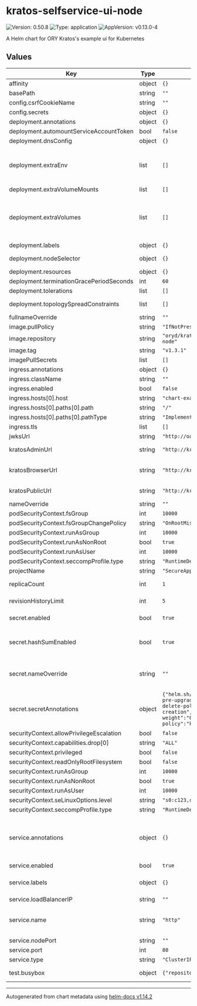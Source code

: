# kratos-selfservice-ui-node

![Version: 0.50.8](https://img.shields.io/badge/Version-0.50.8-informational?style=flat-square) ![Type: application](https://img.shields.io/badge/Type-application-informational?style=flat-square) ![AppVersion: v0.13.0-4](https://img.shields.io/badge/AppVersion-v0.13.0--4-informational?style=flat-square)

A Helm chart for ORY Kratos's example ui for Kubernetes

## Values

| Key | Type | Default | Description |
|-----|------|---------|-------------|
| affinity | object | `{}` |  |
| basePath | string | `""` | The basePath |
| config.csrfCookieName | string | `""` |  |
| config.secrets | object | `{}` |  |
| deployment.annotations | object | `{}` |  |
| deployment.automountServiceAccountToken | bool | `false` |  |
| deployment.dnsConfig | object | `{}` | Configure pod dnsConfig. |
| deployment.extraEnv | list | `[]` | Array of extra envs to be passed to the deployment. Kubernetes format is expected - name: FOO   value: BAR |
| deployment.extraVolumeMounts | list | `[]` |  |
| deployment.extraVolumes | list | `[]` | If you want to mount external volume For example, mount a secret containing Certificate root CA to verify database TLS connection. |
| deployment.labels | object | `{}` |  |
| deployment.nodeSelector | object | `{}` | Node labels for pod assignment. |
| deployment.resources | object | `{}` |  |
| deployment.terminationGracePeriodSeconds | int | `60` |  |
| deployment.tolerations | list | `[]` | Configure node tolerations. |
| deployment.topologySpreadConstraints | list | `[]` | Configure pod topologySpreadConstraints. |
| fullnameOverride | string | `""` |  |
| image.pullPolicy | string | `"IfNotPresent"` |  |
| image.repository | string | `"oryd/kratos-selfservice-ui-node"` |  |
| image.tag | string | `"v1.3.1"` | ORY KRATOS VERSION |
| imagePullSecrets | list | `[]` |  |
| ingress.annotations | object | `{}` |  |
| ingress.className | string | `""` |  |
| ingress.enabled | bool | `false` |  |
| ingress.hosts[0].host | string | `"chart-example.local"` |  |
| ingress.hosts[0].paths[0].path | string | `"/"` |  |
| ingress.hosts[0].paths[0].pathType | string | `"ImplementationSpecific"` |  |
| ingress.tls | list | `[]` |  |
| jwksUrl | string | `"http://oathkeeper-api"` | The jwksUrl |
| kratosAdminUrl | string | `"http://kratos-admin"` | Set this to ORY Kratos's Admin URL |
| kratosBrowserUrl | string | `"http://kratos-browserui"` | Set this to ORY Kratos's public URL accessible from the outside world. |
| kratosPublicUrl | string | `"http://kratos-public"` | Set this to ORY Kratos's public URL |
| nameOverride | string | `""` |  |
| podSecurityContext.fsGroup | int | `10000` |  |
| podSecurityContext.fsGroupChangePolicy | string | `"OnRootMismatch"` |  |
| podSecurityContext.runAsGroup | int | `10000` |  |
| podSecurityContext.runAsNonRoot | bool | `true` |  |
| podSecurityContext.runAsUser | int | `10000` |  |
| podSecurityContext.seccompProfile.type | string | `"RuntimeDefault"` |  |
| projectName | string | `"SecureApp"` |  |
| replicaCount | int | `1` | Number of replicas in deployment |
| revisionHistoryLimit | int | `5` | Number of revisions kept in history |
| secret.enabled | bool | `true` | switch to false to prevent creating the secret |
| secret.hashSumEnabled | bool | `true` | switch to false to prevent checksum annotations being maintained and propogated to the pods |
| secret.nameOverride | string | `""` | Provide custom name of existing secret, or custom name of secret to be created |
| secret.secretAnnotations | object | `{"helm.sh/hook":"pre-install, pre-upgrade","helm.sh/hook-delete-policy":"before-hook-creation","helm.sh/hook-weight":"0","helm.sh/resource-policy":"keep"}` | Annotations to be added to secret. Annotations are added only when secret is being created. Existing secret will not be modified. |
| securityContext.allowPrivilegeEscalation | bool | `false` |  |
| securityContext.capabilities.drop[0] | string | `"ALL"` |  |
| securityContext.privileged | bool | `false` |  |
| securityContext.readOnlyRootFilesystem | bool | `false` |  |
| securityContext.runAsGroup | int | `10000` |  |
| securityContext.runAsNonRoot | bool | `true` |  |
| securityContext.runAsUser | int | `10000` |  |
| securityContext.seLinuxOptions.level | string | `"s0:c123,c456"` |  |
| securityContext.seccompProfile.type | string | `"RuntimeDefault"` |  |
| service.annotations | object | `{}` | If you do want to specify annotations, uncomment the following lines, adjust them as necessary, and remove the curly braces after 'annotations:'. |
| service.enabled | bool | `true` |  |
| service.labels | object | `{}` | Provide custom labels. Use the same syntax as for annotations. |
| service.loadBalancerIP | string | `""` | The load balancer IP |
| service.name | string | `"http"` | The service port name. Useful to set a custom service port name if it must follow a scheme (e.g. Istio) |
| service.nodePort | string | `""` |  |
| service.port | int | `80` |  |
| service.type | string | `"ClusterIP"` |  |
| test.busybox | object | `{"repository":"busybox","tag":1}` | use a busybox image from another repository |

----------------------------------------------
Autogenerated from chart metadata using [helm-docs v1.14.2](https://github.com/norwoodj/helm-docs/releases/v1.14.2)
